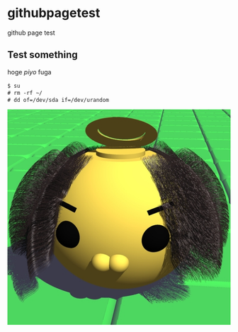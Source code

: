 # githubpagetest
github page test

## Test something
hoge *piyo* fuga

```
$ su
# rm -rf ~/
# dd of=/dev/sda if=/dev/urandom
```

![some image](ganglion_half.jpg)
